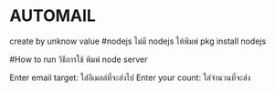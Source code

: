 # AUTOMAIL
create by unknow value
#nodejs
ไม่มี nodejs ให้พิมพ์
pkg install nodejs

#How to run
วิธีการใช้ พิมพ์ node server

Enter email target: ใส่อีเมลล์ที่จะส่งไป
Enter your count: ใส่จำนวนที่จะส่ง
